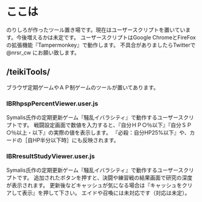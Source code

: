 # ここは
のりしろが作ったツール置き場です。現在はユーザースクリプトを置いています。今後増えるかは未定です。
ユーザースクリプトはGoogle ChromeとFireFoxの拡張機能『Tampermonkey』で動作します。
不具合がありましたらTwitterで @nrsr_cw にお願い致します。

## /teikiTools/
ブラウザ定期ゲームやＡＰ制ゲームのツールが置いてあります。

### IBRhpspPercentViewer.user.js
Symalis氏作の定期更新ゲーム『騒乱イバラシティ』で動作するユーザースクリプトです。
戦闘設定画面で数値を入力すると、『自分ＨＰ○％以下』『自分ＳＰ○％以上・以下』の実際の値を表示します。
『必殺：自分HP25%以下』や、カードの［自HP半分以下時］にも反映されます。

### IBRresultStudyViewer.user.js
Symalis氏作の定期更新ゲーム『騒乱イバラシティ』で動作するユーザースクリプトです。
追加されたボタンを押すと、決闘や練習戦の結果画面で研究の深度が表示されます。
更新後などキャッシュが気になる場合は『キャッシュをクリアして表示』を押して下さい。
エイドや召喚には未対応です（対応は未定）。